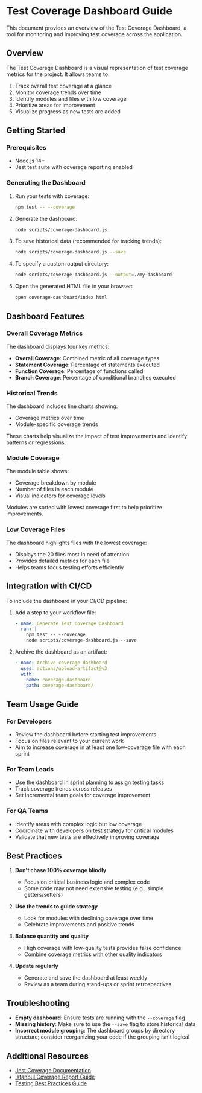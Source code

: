 # Test Coverage Dashboard Guide

This document provides an overview of the Test Coverage Dashboard, a tool for monitoring and improving test coverage across the application.

## Overview

The Test Coverage Dashboard is a visual representation of test coverage metrics for the project. It allows teams to:

1. Track overall test coverage at a glance
2. Monitor coverage trends over time
3. Identify modules and files with low coverage
4. Prioritize areas for improvement
5. Visualize progress as new tests are added

## Getting Started

### Prerequisites

- Node.js 14+
- Jest test suite with coverage reporting enabled

### Generating the Dashboard

1. Run your tests with coverage:
   ```bash
   npm test -- --coverage
   ```

2. Generate the dashboard:
   ```bash
   node scripts/coverage-dashboard.js
   ```

3. To save historical data (recommended for tracking trends):
   ```bash
   node scripts/coverage-dashboard.js --save
   ```

4. To specify a custom output directory:
   ```bash
   node scripts/coverage-dashboard.js --output=./my-dashboard
   ```

5. Open the generated HTML file in your browser:
   ```bash
   open coverage-dashboard/index.html
   ```

## Dashboard Features

### Overall Coverage Metrics

The dashboard displays four key metrics:
- **Overall Coverage**: Combined metric of all coverage types
- **Statement Coverage**: Percentage of statements executed
- **Function Coverage**: Percentage of functions called
- **Branch Coverage**: Percentage of conditional branches executed

### Historical Trends

The dashboard includes line charts showing:
- Coverage metrics over time
- Module-specific coverage trends

These charts help visualize the impact of test improvements and identify patterns or regressions.

### Module Coverage

The module table shows:
- Coverage breakdown by module
- Number of files in each module
- Visual indicators for coverage levels

Modules are sorted with lowest coverage first to help prioritize improvements.

### Low Coverage Files

The dashboard highlights files with the lowest coverage:
- Displays the 20 files most in need of attention
- Provides detailed metrics for each file
- Helps teams focus testing efforts efficiently

## Integration with CI/CD

To include the dashboard in your CI/CD pipeline:

1. Add a step to your workflow file:
   ```yaml
   - name: Generate Test Coverage Dashboard
     run: |
       npm test -- --coverage
       node scripts/coverage-dashboard.js --save
   ```

2. Archive the dashboard as an artifact:
   ```yaml
   - name: Archive coverage dashboard
     uses: actions/upload-artifact@v3
     with:
       name: coverage-dashboard
       path: coverage-dashboard/
   ```

## Team Usage Guide

### For Developers

- Review the dashboard before starting test improvements
- Focus on files relevant to your current work
- Aim to increase coverage in at least one low-coverage file with each sprint

### For Team Leads

- Use the dashboard in sprint planning to assign testing tasks
- Track coverage trends across releases
- Set incremental team goals for coverage improvement

### For QA Teams

- Identify areas with complex logic but low coverage
- Coordinate with developers on test strategy for critical modules
- Validate that new tests are effectively improving coverage

## Best Practices

1. **Don't chase 100% coverage blindly**
   - Focus on critical business logic and complex code
   - Some code may not need extensive testing (e.g., simple getters/setters)

2. **Use the trends to guide strategy**
   - Look for modules with declining coverage over time
   - Celebrate improvements and positive trends

3. **Balance quantity and quality**
   - High coverage with low-quality tests provides false confidence
   - Combine coverage metrics with other quality indicators

4. **Update regularly**
   - Generate and save the dashboard at least weekly
   - Review as a team during stand-ups or sprint retrospectives

## Troubleshooting

- **Empty dashboard**: Ensure tests are running with the `--coverage` flag
- **Missing history**: Make sure to use the `--save` flag to store historical data
- **Incorrect module grouping**: The dashboard groups by directory structure; consider reorganizing your code if the grouping isn't logical

## Additional Resources

- [Jest Coverage Documentation](https://jestjs.io/docs/configuration#collectcoverage-boolean)
- [Istanbul Coverage Report Guide](https://istanbul.js.org/docs/advanced/alternative-reporters/)
- [Testing Best Practices Guide](./TESTING_PATTERNS.md)